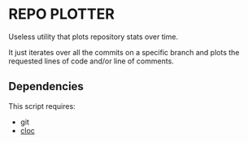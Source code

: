 # REPO PLOTTER 
Useless utility that plots repository stats over time.

It just iterates over all the commits on a specific branch and plots the requested lines of code and/or line of comments.

## Dependencies
This script requires:
- git 
- [cloc](https://github.com/AlDanial/cloc)